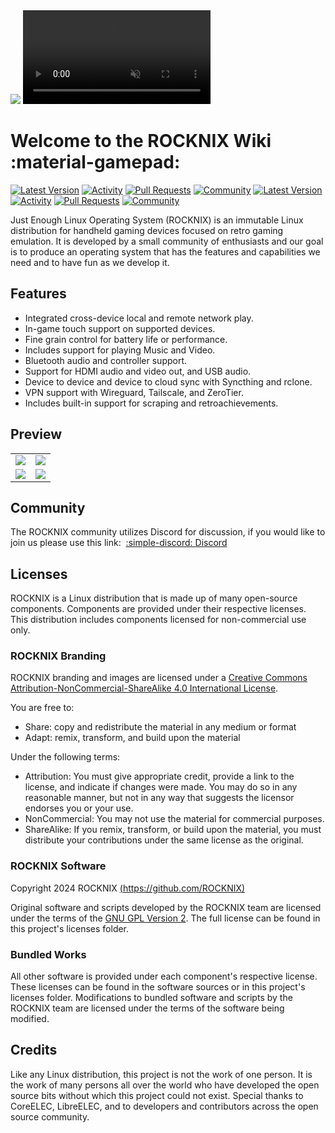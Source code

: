 <div class="preview-container">
  <img class="off-glb" src="_inc/images/video-frame.png"/>
  <video autoplay loop muted><source src="_inc/video/preview.mp4" type="video/mp4"></video>
</div>

# Welcome to the ROCKNIX Wiki :material-gamepad:

[![Latest Version](https://img.shields.io/github/release/ROCKNIX/distribution.svg?labelColor=111111&color=FF5555&label=Latest&style=flat#only-light)](https://github.com/ROCKNIX/distribution/releases/latest) [![Activity](https://img.shields.io/github/commit-activity/m/ROCKNIX/distribution?labelColor=111111&color=FF5555&label=Commits&style=flat#only-light)](https://github.com/ROCKNIX/distribution/commits) [![Pull Requests](https://img.shields.io/github/issues-pr-closed/ROCKNIX/distribution?labelColor=111111&color=FF5555&label=Pull&nbsp;Requests&style=flat#only-light)](https://github.com/ROCKNIX/distribution/pulls) [![Community](https://img.shields.io/discord/948029830325235753?labelColor=111111&color=FF5555&label=Community&style=flat#only-light)](https://discord.gg/NG6wGmSe)
[![Latest Version](https://img.shields.io/github/release/ROCKNIX/distribution.svg?labelColor=dddddd&color=FF5555&label=Latest&style=flat#only-dark)](https://github.com/ROCKNIX/distribution/releases/latest) [![Activity](https://img.shields.io/github/commit-activity/m/ROCKNIX/distribution?labelColor=dddddd&color=FF5555&label=Commits&style=flat#only-dark)](https://github.com/ROCKNIX/distribution/commits) [![Pull Requests](https://img.shields.io/github/issues-pr-closed/ROCKNIX/distribution?labelColor=dddddd&color=FF5555&label=Pull&nbsp;Requests&style=flat#only-dark)](https://github.com/ROCKNIX/distribution/pulls) [![Community](https://img.shields.io/discord/948029830325235753?labelColor=dddddd&color=FF5555&label=Community&style=flat#only-dark)](https://discord.gg/NG6wGmSe)

Just Enough Linux Operating System (ROCKNIX) is an immutable Linux distribution for handheld gaming devices focused on retro gaming emulation.  It is developed by a small community of enthusiasts and our goal is to produce an operating system that has the features and capabilities we need and to have fun as we develop it.

## Features

- Integrated cross-device local and remote network play.
- In-game touch support on supported devices.
- Fine grain control for battery life or performance.
- Includes support for playing Music and Video.
- Bluetooth audio and controller support.
- Support for HDMI audio and video out, and USB audio.
- Device to device and device to cloud sync with Syncthing and rclone.
- VPN support with Wireguard, Tailscale, and ZeroTier.
- Includes built-in support for scraping and retroachievements.

## Preview

<table>
  <tr>
    <td><img src="_inc/images/screenshots/system-view.png"/></td>
    <td><img src="_inc/images/screenshots/menu.png"/></td>
  </tr>
  <tr>
    <td><img src="_inc/images/screenshots/gamelist-view-metadata-immersive.png"/></td>
    <td><img src="_inc/images/screenshots/gamelist-view-no-metadata-immersive.png"/></td>
  </tr>
</table>

## Community

The ROCKNIX community utilizes Discord for discussion, if you would like to join us please use this link: &nbsp;[:simple-discord: Discord](https://discord.gg/NG6wGmSe)

## Licenses

ROCKNIX is a Linux distribution that is made up of many open-source components.  Components are provided under their respective licenses.  This distribution includes components licensed for non-commercial use only.

### ROCKNIX Branding

ROCKNIX branding and images are licensed under a [Creative Commons Attribution-NonCommercial-ShareAlike 4.0 International License](https://creativecommons.org/licenses/by-nc-sa/4.0/).

You are free to:

- Share: copy and redistribute the material in any medium or format
- Adapt: remix, transform, and build upon the material

Under the following terms:

- Attribution: You must give appropriate credit, provide a link to the license, and indicate if changes were made. You may do so in any reasonable manner, but not in any way that suggests the licensor endorses you or your use.
- NonCommercial: You may not use the material for commercial purposes.
- ShareAlike: If you remix, transform, or build upon the material, you must distribute your contributions under the same license as the original.

### ROCKNIX Software

Copyright 2024 ROCKNIX [(https://github.com/ROCKNIX)](https://github.com/ROCKNIX)

Original software and scripts developed by the ROCKNIX team are licensed under the terms of the [GNU GPL Version 2](https://choosealicense.com/licenses/gpl-2.0/).  The full license can be found in this project's licenses folder.

### Bundled Works
All other software is provided under each component's respective license.  These licenses can be found in the software sources or in this project's licenses folder.  Modifications to bundled software and scripts by the ROCKNIX team are licensed under the terms of the software being modified.

## Credits

Like any Linux distribution, this project is not the work of one person.  It is the work of many persons all over the world who have developed the open source bits without which this project could not exist.  Special thanks to CoreELEC, LibreELEC, and to developers and contributors across the open source community.
